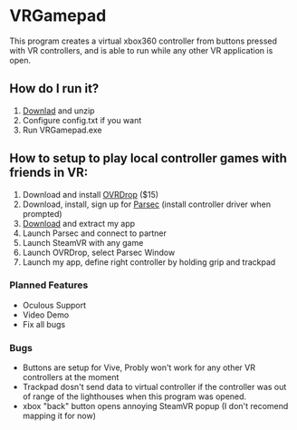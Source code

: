# VRGamepad
This program creates a virtual xbox360 controller from buttons pressed with VR controllers, and is able to run while any other VR application is open.

## How do I run it?
1. [Downlad](https://github.com/markviews/VRGamepad/files/2762776/VRGamepad.1.0.zip) and unzip
2. Configure config.txt if you want
3. Run VRGamepad.exe

## How to setup to play local controller games with friends in VR:
1. Download and install [OVRDrop](https://store.steampowered.com/app/586210/OVRdrop/) ($15)
2. Download, install, sign up for [Parsec](https://parsecgaming.com/downloads) (install controller driver when prompted)
3. [Download](https://github.com/markviews/VRGamepad/files/2762776/VRGamepad.1.0.zip) and extract my app
4. Launch Parsec and connect to partner
5. Launch SteamVR with any game
6. Launch OVRDrop, select Parsec Window
7. Launch my app, define right controller by holding grip and trackpad

### Planned Features
- Oculous Support
- Video Demo
- Fix all bugs

### Bugs
- Buttons are setup for Vive, Probly won't work for any other VR controllers at the moment
- Trackpad dosn't send data to virtual controller if the controller was out of range of the lighthouses when this program was opened.
- xbox "back" button opens annoying SteamVR popup (I don't recomend mapping it for now)
